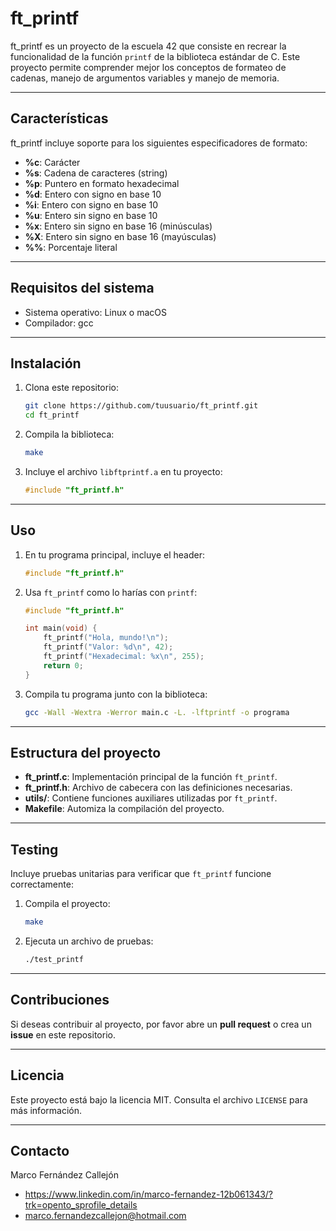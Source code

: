 # ft\_printf

ft\_printf es un proyecto de la escuela 42 que consiste en recrear la funcionalidad de la función `printf` de la biblioteca estándar de C. Este proyecto permite comprender mejor los conceptos de formateo de cadenas, manejo de argumentos variables y manejo de memoria.

---

## Características

ft\_printf incluye soporte para los siguientes especificadores de formato:

- **%c**: Carácter
- **%s**: Cadena de caracteres (string)
- **%p**: Puntero en formato hexadecimal
- **%d**: Entero con signo en base 10
- **%i**: Entero con signo en base 10
- **%u**: Entero sin signo en base 10
- **%x**: Entero sin signo en base 16 (minúsculas)
- **%X**: Entero sin signo en base 16 (mayúsculas)
- **%%**: Porcentaje literal

---

## Requisitos del sistema

- Sistema operativo: Linux o macOS
- Compilador: gcc

---

## Instalación

1. Clona este repositorio:

   ```bash
   git clone https://github.com/tuusuario/ft_printf.git
   cd ft_printf
   ```

2. Compila la biblioteca:

   ```bash
   make
   ```

3. Incluye el archivo `libftprintf.a` en tu proyecto:

   ```c
   #include "ft_printf.h"
   ```

---

## Uso

1. En tu programa principal, incluye el header:

   ```c
   #include "ft_printf.h"
   ```

2. Usa `ft_printf` como lo harías con `printf`:

   ```c
   #include "ft_printf.h"

   int main(void) {
       ft_printf("Hola, mundo!\n");
       ft_printf("Valor: %d\n", 42);
       ft_printf("Hexadecimal: %x\n", 255);
       return 0;
   }
   ```

3. Compila tu programa junto con la biblioteca:

   ```bash
   gcc -Wall -Wextra -Werror main.c -L. -lftprintf -o programa
   ```

---

## Estructura del proyecto

- **ft\_printf.c**: Implementación principal de la función `ft_printf`.
- **ft\_printf.h**: Archivo de cabecera con las definiciones necesarias.
- **utils/**: Contiene funciones auxiliares utilizadas por `ft_printf`.
- **Makefile**: Automiza la compilación del proyecto.

---

## Testing

Incluye pruebas unitarias para verificar que `ft_printf` funcione correctamente:

1. Compila el proyecto:

   ```bash
   make
   ```

2. Ejecuta un archivo de pruebas:

   ```bash
   ./test_printf
   ```

---

## Contribuciones

Si deseas contribuir al proyecto, por favor abre un **pull request** o crea un **issue** en este repositorio.

---

## Licencia

Este proyecto está bajo la licencia MIT. Consulta el archivo `LICENSE` para más información.

---

## Contacto

Marco Fernández Callejón
- https://www.linkedin.com/in/marco-fernandez-12b061343/?trk=opento_sprofile_details
- marco.fernandezcallejon@hotmail.com



